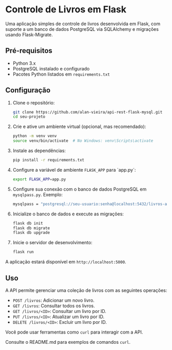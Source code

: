 # Controle de Livros em Flask

Uma aplicação simples de controle de livros desenvolvida em Flask, com suporte a um banco de dados PostgreSQL via SQLAlchemy e migrações usando Flask-Migrate.

## Pré-requisitos

- Python 3.x
- PostgreSQL instalado e configurado
- Pacotes Python listados em `requirements.txt`

## Configuração

1. Clone o repositório:

   ```bash
   git clone https://github.com/alan-vieira/api-rest-flask-mysql.git
   cd seu-projeto

2. Crie e ative um ambiente virtual (opcional, mas recomendado):

   ```bash
   python -m venv venv
   source venv/bin/activate  # No Windows: venv\Scripts\activate

3. Instale as dependências:

   ```bash
   pip install -r requirements.txt

4. Configure a variável de ambiente `FLASK_APP` para `app.py´:

   ```bash
   export FLASK_APP=app.py

5. Configure sua conexão com o banco de dados PostgreSQL em `mysqlpass.py`. Exemplo:

   ```bash
   mysqlpass = "postgresql://seu-usuario:senha@localhost:5432/livros-api-rest"

6. Inicialize o banco de dados e execute as migrações:

   ```bash
   flask db init
   flask db migrate
   flask db upgrade

7. Inicie o servidor de desenvolvimento:

   ```bash
   flask run

A aplicação estará disponível em `http://localhost:5000`.

## Uso

A API permite gerenciar uma coleção de livros com as seguintes operações:

- `POST /livros`: Adicionar um novo livro.
- `GET /livros`: Consultar todos os livros.
- `GET /livros/<ID>`: Consultar um livro por ID.
- `PUT /livros/<ID>`: Atualizar um livro por ID.
- `DELETE /livros/<ID>`: Excluir um livro por ID.

Você pode usar ferramentas como `curl` para interagir com a API. 

Consulte o README.md para exemplos de comandos `curl`.
